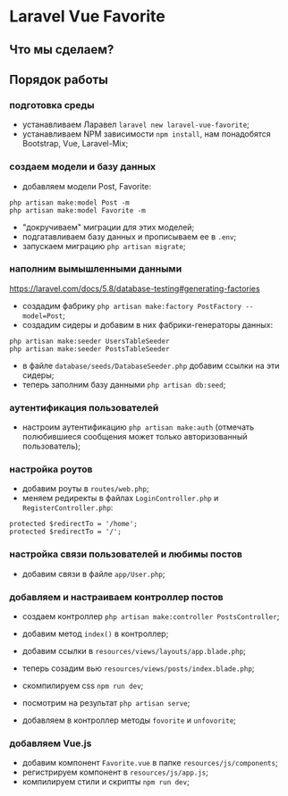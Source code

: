 # Laravel Vue Favorite

## Что мы сделаем?

## Порядок работы

### подготовка среды

- устанавливаем Ларавел `laravel new laravel-vue-favorite`;
- устанавливаем NPM зависимости `npm install`, нам понадобятся Bootstrap, Vue, Laravel-Mix;

### создаем модели и базу данных

- добавляем модели Post, Favorite:
```
php artisan make:model Post -m
php artisan make:model Favorite -m
```
- "докручиваем" миграции для этих моделей;
- подгатавливаем базу данных и прописываем ее в `.env`;
- запускаем миграцию `php artisan migrate`;

### наполним вымышленными данными

https://laravel.com/docs/5.8/database-testing#generating-factories

- создадим фабрику `php artisan make:factory PostFactory --model=Post`;
- создадим сидеры и добавим в них фабрики-генераторы данных:
```
php artisan make:seeder UsersTableSeeder
php artisan make:seeder PostsTableSeeder
```
- в файле `database/seeds/DatabaseSeeder.php` добавим ссылки на эти сидеры;
- теперь заполним базу данными `php artisan db:seed`;

### аутентификация пользователей

- настроим аутентификацию `php artisan make:auth` (отмечать полюбившиеся сообщения может только авторизованный пользователь);

### настройка роутов

- добавим роуты в `routes/web.php`;
- меняем редиректы в файлах `LoginController.php` и `RegisterController.php`:
```
protected $redirectTo = '/home';
protected $redirectTo = '/';
```

### настройка связи пользователей и любимы постов

- добавим связи в файле `app/User.php`;

### добавляем и настраиваем контроллер постов

- создаем контроллер `php artisan make:controller PostsController`;
- добавим метод `index()` в контроллер;
- добавим ссылки в `resources/views/layouts/app.blade.php`;
- теперь созадим вью `resources/views/posts/index.blade.php`;
- скомпилируем css `npm run dev`;
- посмотрим на результат `php artisan serve`;

- добавляем в контроллер методы `fovorite` и `unfovorite`;

### добавляем Vue.js

- добавим компонент `Favorite.vue` в папке `resources/js/components`;
- регистрируем компонент в `resources/js/app.js`;
- компилируем стили и скрипты `npm run dev`;

